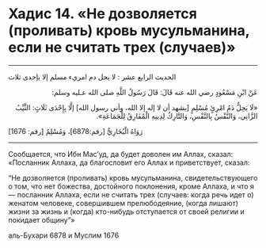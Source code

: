 <h1 class="hadith-header">
Хадис 14. «Не дозволяется (проливать) кровь мусульманина, если не считать трех (случаев)» 
</h1>

<hr>

<p class="arabic-text">
الحديث الرابع عشر : لا يحل دم امريء مسلم إلا بإحدى ثلاث
</p>

<p class="arabic-text" dir="rtl">
 عَنْ ابْنِ مَسْعُودٍ رضي الله عنه قَالَ: قَالَ رَسُولُ اللَّهِ صلى الله عـليه وسلم: 
</p>

<p class="arabic-text" dir="rtl">
«لَا يَحِلُّ دَمُ امْرِئٍ مُسْلِمٍ [يشهد أن لا إله إلا الله، وأني رسول الله] إلَّا بِإِحْدَى ثَلَاثٍ: الثَّيِّبُ الزَّانِي، وَالنَّفْسُ بِالنَّفْسِ، وَالتَّارِكُ لِدِينِهِ الْمُفَارِقُ لِلْجَمَاعَةِ». 
</p>

<p class="arabic-subtext">
[1676 :رَوَاهُ الْبُخَارِيُّ [رقم:6878]، وَمُسْلِمٌ [رقم
</p>

<hr>

<p class="russian-text">
Сообщается, что Ибн Мас’уд, да будет доволен им Аллах, сказал: 
«Посланник Аллаха, да благословит его Аллах и приветствует, сказал:
</p>

<p class="russian-text">
“Не дозволяется (проливать) кровь мусульманина, свидетельствующего о том, что нет божества, достойного поклонения, кроме Аллаха, и что я — посланник Аллаха, если не считать трех (случаев: когда речь идет о) женатом человеке, совершившем прелюбодеяние, (когда лишают) жизни за жизнь и (когда) кто-нибудь отступается от своей религии и покидает общину”»
</p>

<p class="russian-subtext">
аль-Бухари 6878 и Муслим 1676
</p>